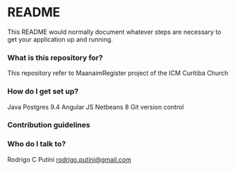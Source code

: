 # README #

This README would normally document whatever steps are necessary to get your application up and running.

### What is this repository for? ###

This repository refer to MaanaimRegister project of the ICM Curitiba Church

### How do I get set up? ###
Java
Postgres 9.4
Angular JS
Netbeans 8
Git version control

### Contribution guidelines ###


### Who do I talk to? ###

Rodrigo C Putini
rodrigo.putini@gmail.com
